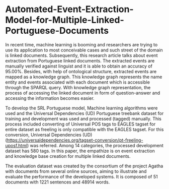 # Automated-Event-Extraction-Model-for-Multiple-Linked-Portuguese-Documents
In recent time, machine learning is booming and researchers are trying to use its application to most conceivable cases and such street of the domain is linked documents. Subsequently, this research article talks about event extraction from Portuguese linked documents. The extracted events are manually verified against linguist and it is able to obtain an accuracy of 95.00\%. Besides, with help of ontological structure, extracted events are mapped as a knowledge graph. This knowledge graph represents the name entity and events associated with each document which is accessible through the SPARQL query.  With knowledge graph representation, the process of accessing the linked document in form of question-answer and accessing the information becomes easier.

To develop the SRL Portuguese model, Machine learning algorithms were used and the Universal Dependencies (UD) Portuguese treebank dataset for training and development was used and processed (tagged) manually. This process included converting of Universal POS tags to EAGLES tagset for entire dataset as freeling is only compatible with the EAGLES tagset. For this conversion, Universal Dependencies (UD) (https://universaldependencies.org/tagset-conversion/pt-freeling-uposf.html) was referred. Among 14 categories, the processed development dataset has 580 tags. In this paper, the empathize is on event extraction and knowledge base creation for multiple linked documents.

The evaluation dataset was created by the consortium of the project Agatha with documents from several online sources, aiming to illustrate and evaluate the performance of the developed systems. It is composed of 51 documents with 1221 sentences and 48914 words.
